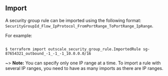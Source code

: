 ## Import

A security group rule can be imported using the following format: `SecurityGroupId_Flow_IpProtocol_FromPortRange_ToPortRange_IpRange`.

For example:

```console

$ terraform import outscale_security_group_rule.ImportedRule sg-87654321_outbound_-1_-1_-1_10.0.0.0/16

```
~> **Note:** You can specify only one IP range at a time. To import a rule with several IP ranges, you need to have as many imports as there are IP ranges.